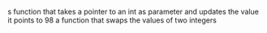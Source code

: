 s function that takes a pointer to an int as parameter and updates the value it points to 98
a function that swaps the values of two integers
